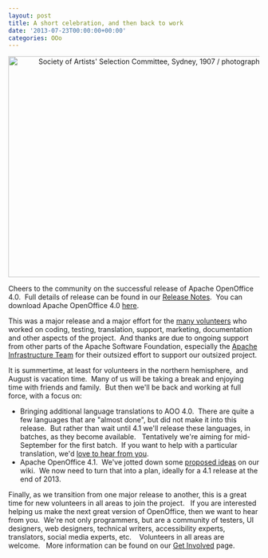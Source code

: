 ```yaml
---
layout: post
title: A short celebration, and then back to work
date: '2013-07-23T00:00:00+00:00'
categories: OOo
---
```

<div align="center"><a href="http://www.flickr.com/photos/statelibraryofnsw/5055825859/" title="Society of Artists' Selection Committee, Sydney, 1907 / photographer Henry King by State Library of New South Wales collection, on Flickr"><img width="640" height="443" src="http://farm5.staticflickr.com/4084/5055825859_fda49decd1_z.jpg" alt="Society of Artists' Selection Committee, Sydney, 1907 / photographer Henry King" /></a></div> 
  <p> </p> 
  <p>

Cheers to the community on the successful release of Apache OpenOffice 4.0.&nbsp; Full details of release can be found in our <a href="https://cwiki.apache.org/confluence/display/OOOUSERS/AOO+4.0+Release+Notes">Release Notes</a>.&nbsp; You can download Apache OpenOffice 4.0 <a href="http://www.openoffice.org/download/">here</a>.<br /></p> 
  <p>This was a major release and a major effort for the <a href="https://cwiki.apache.org/confluence/display/OOOUSERS/Directory+of+Volunteers">many volunteers</a> who worked on coding, testing, translation, support, marketing, documentation and other aspects of the project.&nbsp; And thanks are due to ongoing support from other parts of the Apache Software Foundation, especially the <a href="http://www.apache.org/dev/infrastructure.html">Apache Infrastructure Team</a> for their outsized effort to support our outsized project.&nbsp; </p> 
  <p>It is summertime, at least for volunteers in the northern hemisphere,&nbsp; and August is vacation time.&nbsp; Many of us will be taking a break and enjoying time with friends and family.&nbsp; But then we'll be back and working at full force, with a focus on: <br /></p> 
  <ul> 
    <li>Bringing additional language translations to AOO 4.0.&nbsp; There are quite a few languages that are &quot;almost done&quot;, but did not make it into this release.&nbsp; But rather than wait until 4.1 we'll release these languages, in batches, as they become available.&nbsp;&nbsp; Tentatively we're aiming for mid-September for the first batch.&nbsp; If you want to help with a particular translation, we'd <a href="mailto:L10N@openoffice.apache.org">love to hear from you</a>.<br /></li> 
    <li>Apache OpenOffice 4.1.&nbsp; We've jotted down some <a href="https://cwiki.apache.org/confluence/display/OOOUSERS/AOO+4.1+Release+Planning">proposed ideas</a> on our wiki.&nbsp; We now need to turn that into a plan, ideally for a 4.1 release at the end of 2013.</li> 
  </ul> 
  <p>Finally, as we transition from one major release to another, this is a great time for new volunteers in all areas to join the project.&nbsp;&nbsp; If you are interested helping us make the next great version of OpenOffice, then 
we want to hear from you.&nbsp; We're not only programmers, but are a 
community of testers, UI designers, web designers, technical writers, 
accessibility experts, translators, social media experts, etc.&nbsp;&nbsp;&nbsp; 
Volunteers in all areas are welcome.&nbsp;&nbsp; More information can be found on 
our <a rel="nofollow" class="external-link" href="http://openoffice.apache.org/get-involved.html">Get Involved</a> page.</p>
